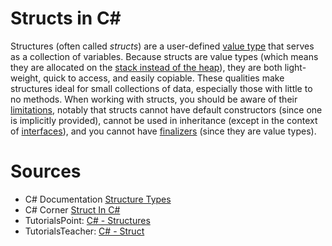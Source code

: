 # Structs in C#
Structures (often called _structs_) are a user-defined [value type](https://docs.microsoft.com/en-us/dotnet/csharp/language-reference/builtin-types/value-types) that serves as
a collection of variables. Because structs are value types (which means they are allocated on the [stack instead of the heap](https://www.c-sharpcorner.com/article/stack-vs-heap-memory-c-sharp/)), they are both light-weight, quick to access, and easily copiable. These qualities make structures ideal for small collections of data,
especially those with little to no methods. When working with structs, you should be aware of their [limitations](https://docs.microsoft.com/en-us/dotnet/csharp/language-reference/builtin-types/struct#limitations-with-the-design-of-a-structure-type), notably that structs cannot have default constructors (since one is implicitly provided), cannot be used in inheritance (except in the context of [interfaces](https://docs.microsoft.com/en-us/dotnet/csharp/language-reference/keywords/interface)), and you cannot have [finalizers](https://docs.microsoft.com/en-us/dotnet/csharp/programming-guide/classes-and-structs/finalizers) (since they are value types). 

# Sources
- C# Documentation [Structure Types](https://docs.microsoft.com/en-us/dotnet/csharp/language-reference/builtin-types/struct#:~:text=A%20structure%20type%20)
- C# Corner [Struct In C#](https://www.c-sharpcorner.com/UploadFile/puranindia/struct-in-C-Sharp/)
- TutorialsPoint: [C# - Structures](https://www.tutorialspoint.com/csharp/csharp_struct.htm)
- TutorialsTeacher: [C# - Struct](https://www.tutorialsteacher.com/csharp/csharp-struct)
